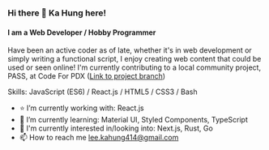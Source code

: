 ### Hi there 👋 Ka Hung here!
#### I am a Web Developer / Hobby Programmer
Have been an active coder as of late, whether it's in web development or simply writing a functional script, I enjoy creating web content that could be used or seen online! I'm currently contributing to a local community project, PASS, at Code For PDX ([Link to project branch](https://github.com/codeforpdx/PASS/tree/khl/PASS))

Skills: JavaScript (ES6) / React.js / HTML5 / CSS3 / Bash

- :star: I’m currently working with: React.js
- 🌱 I’m currently learning: Material UI, Styled Components, TypeScript
- 🔭 I'm currently interested in/looking into: Next.js, Rust, Go
- 📫 How to reach me lee.kahung414@gmail.com

<!--![GitHub stats](https://github-readme-stats.vercel.app/api?username=leekahung&show_icons=true)-->
